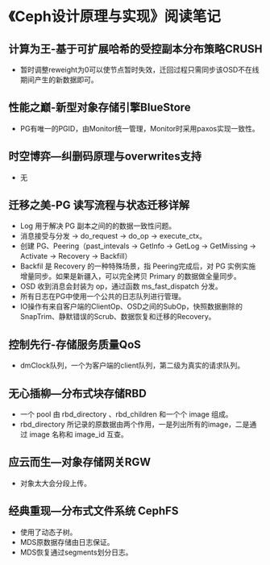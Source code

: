 # 《Ceph设计原理与实现》阅读笔记

## 计算为王-基于可扩展哈希的受控副本分布策略CRUSH

* 暂时调整reweight为0可以使节点暂时失效，迁回过程只需同步该OSD不在线期间产生的新数据即可。

## 性能之巅-新型对象存储引擎BlueStore

* PG有唯一的PGID，由Monitor统一管理，Monitor时采用paxos实现一致性。

## 时空博弈—纠删码原理与overwrites支持

* 无

## 迁移之美-PG 读写流程与状态迁移详解

* Log 用于解决 PG 副本之间的的数据一致性问题。
* 消息接受与分发 -> do_request -> do_op -> execute_ctx。
* 创建 PG、Peering（past_intevals -> GetInfo -> GetLog -> GetMissing -> Activate -> Recovery ->  Backfill）
* Backfil 是 Recovery 的一种特殊场景，指 Peering完成后，对 PG 实例实施增量同步。如果是新疆入，可以完全拷贝 Primary 的数据做全量同步。
* OSD 收到消息会封装为 op，通过函数 ms_fast_dispatch 分发。 
* 所有日志在PG中使用一个公共的日志队列进行管理。
* IO操作有来自客户端的ClientOp、OSD之间的SubOp，快照数据删除的SnapTrim、静默错误的Scrub、数据恢复和迁移的Recovery。

## 控制先行-存储服务质量QoS

* dmClock队列，一个为客户端的client队列，第二级为真实的请求队列。

## 无心插柳—分布式块存储RBD

* 一个 pool 由 rbd_directory 、rbd_children 和一个个 image 组成。
* rbd_directory 所记录的原数据由两个作用，一是列出所有的image，二是通过 image 名称和 image_id 互查。
## 应云而生—对象存储网关RGW

* 对象太大会分段上传。


## 经典重现—分布式文件系统 CephFS

* 使用了动态子树。
* MDS原数据存储由日志保证。
* MDS恢复通过segments划分日志。